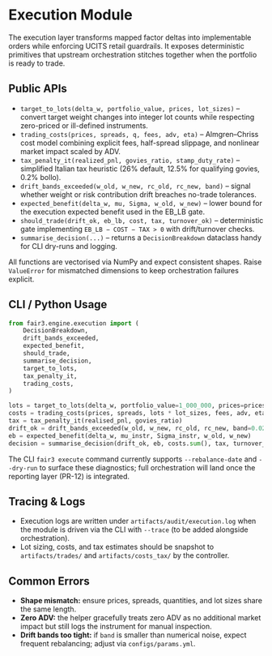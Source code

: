 # Execution Module

The execution layer transforms mapped factor deltas into implementable orders
while enforcing UCITS retail guardrails. It exposes deterministic primitives
that upstream orchestration stitches together when the portfolio is ready to
trade.

## Public APIs

- `target_to_lots(delta_w, portfolio_value, prices, lot_sizes)` – convert target weight
  changes into integer lot counts while respecting zero-priced or ill-defined
  instruments.
- `trading_costs(prices, spreads, q, fees, adv, eta)` – Almgren–Chriss cost
  model combining explicit fees, half-spread slippage, and nonlinear market
  impact scaled by ADV.
- `tax_penalty_it(realized_pnl, govies_ratio, stamp_duty_rate)` – simplified
  Italian tax heuristic (26% default, 12.5% for qualifying govies, 0.2% bollo).
- `drift_bands_exceeded(w_old, w_new, rc_old, rc_new, band)` – signal whether
  weight or risk contribution drift breaches no-trade tolerances.
- `expected_benefit(delta_w, mu, Sigma, w_old, w_new)` – lower bound for the
  execution expected benefit used in the EB_LB gate.
- `should_trade(drift_ok, eb_lb, cost, tax, turnover_ok)` – deterministic gate
  implementing `EB_LB − COST − TAX > 0` with drift/turnover checks.
- `summarise_decision(...)` – returns a `DecisionBreakdown` dataclass handy for
  CLI dry-runs and logging.

All functions are vectorised via NumPy and expect consistent shapes. Raise
`ValueError` for mismatched dimensions to keep orchestration failures explicit.

## CLI / Python Usage

```python
from fair3.engine.execution import (
    DecisionBreakdown,
    drift_bands_exceeded,
    expected_benefit,
    should_trade,
    summarise_decision,
    target_to_lots,
    tax_penalty_it,
    trading_costs,
)

lots = target_to_lots(delta_w, portfolio_value=1_000_000, prices=prices, lot_sizes=lot_sizes)
costs = trading_costs(prices, spreads, lots * lot_sizes, fees, adv, eta)
tax = tax_penalty_it(realised_pnl, govies_ratio)
drift_ok = drift_bands_exceeded(w_old, w_new, rc_old, rc_new, band=0.02)
eb = expected_benefit(delta_w, mu_instr, Sigma_instr, w_old, w_new)
decision = summarise_decision(drift_ok, eb, costs.sum(), tax, turnover_ok=True)
```

The CLI `fair3 execute` command currently supports `--rebalance-date` and
`--dry-run` to surface these diagnostics; full orchestration will land once the
reporting layer (PR-12) is integrated.

## Tracing & Logs

- Execution logs are written under `artifacts/audit/execution.log` when the
  module is driven via the CLI with `--trace` (to be added alongside orchestration).
- Lot sizing, costs, and tax estimates should be snapshot to
  `artifacts/trades/` and `artifacts/costs_tax/` by the controller.

## Common Errors

- **Shape mismatch:** ensure prices, spreads, quantities, and lot sizes share the
  same length.
- **Zero ADV:** the helper gracefully treats zero ADV as no additional market
  impact but still logs the instrument for manual inspection.
- **Drift bands too tight:** if `band` is smaller than numerical noise, expect
  frequent rebalancing; adjust via `configs/params.yml`.
